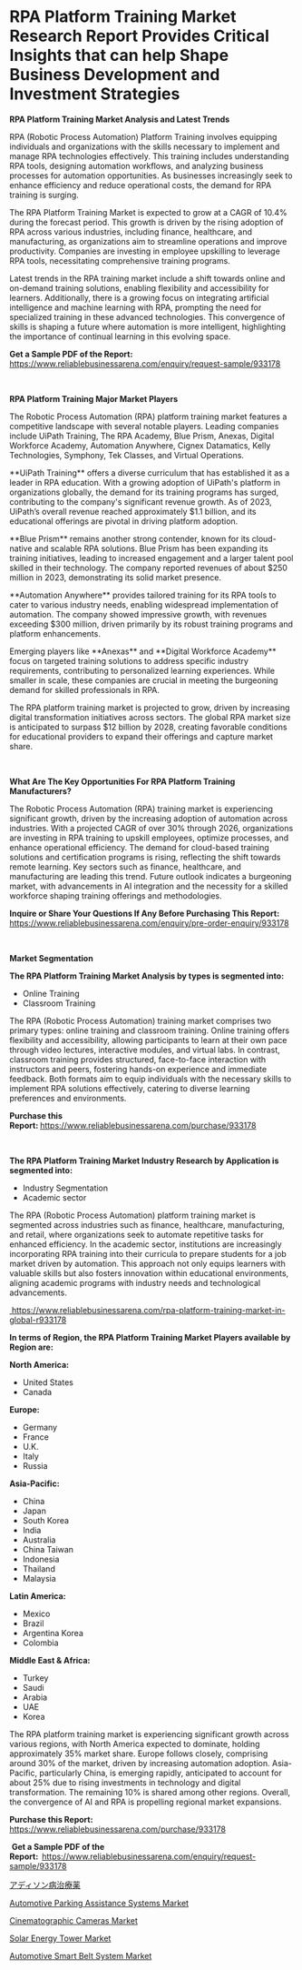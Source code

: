 <p><h1>RPA Platform Training Market Research Report Provides Critical Insights that can help Shape Business Development and Investment Strategies</h1></p><p><strong>RPA Platform Training Market Analysis and Latest Trends</strong></p>
<p><p>RPA (Robotic Process Automation) Platform Training involves equipping individuals and organizations with the skills necessary to implement and manage RPA technologies effectively. This training includes understanding RPA tools, designing automation workflows, and analyzing business processes for automation opportunities. As businesses increasingly seek to enhance efficiency and reduce operational costs, the demand for RPA training is surging.</p><p>The RPA Platform Training Market is expected to grow at a CAGR of 10.4% during the forecast period. This growth is driven by the rising adoption of RPA across various industries, including finance, healthcare, and manufacturing, as organizations aim to streamline operations and improve productivity. Companies are investing in employee upskilling to leverage RPA tools, necessitating comprehensive training programs.</p><p>Latest trends in the RPA training market include a shift towards online and on-demand training solutions, enabling flexibility and accessibility for learners. Additionally, there is a growing focus on integrating artificial intelligence and machine learning with RPA, prompting the need for specialized training in these advanced technologies. This convergence of skills is shaping a future where automation is more intelligent, highlighting the importance of continual learning in this evolving space.</p></p>
<p><strong>Get a Sample PDF of the Report:&nbsp;</strong> <a href="https://www.reliablebusinessarena.com/enquiry/request-sample/933178">https://www.reliablebusinessarena.com/enquiry/request-sample/933178</a></p>
<p>&nbsp;</p>
<p><strong>RPA Platform Training Major Market Players</strong></p>
<p><p>The Robotic Process Automation (RPA) platform training market features a competitive landscape with several notable players. Leading companies include UiPath Training, The RPA Academy, Blue Prism, Anexas, Digital Workforce Academy, Automation Anywhere, Cignex Datamatics, Kelly Technologies, Symphony, Tek Classes, and Virtual Operations.</p><p>**UiPath Training** offers a diverse curriculum that has established it as a leader in RPA education. With a growing adoption of UiPath's platform in organizations globally, the demand for its training programs has surged, contributing to the company's significant revenue growth. As of 2023, UiPath’s overall revenue reached approximately $1.1 billion, and its educational offerings are pivotal in driving platform adoption.</p><p>**Blue Prism** remains another strong contender, known for its cloud-native and scalable RPA solutions. Blue Prism has been expanding its training initiatives, leading to increased engagement and a larger talent pool skilled in their technology. The company reported revenues of about $250 million in 2023, demonstrating its solid market presence.</p><p>**Automation Anywhere** provides tailored training for its RPA tools to cater to various industry needs, enabling widespread implementation of automation. The company showed impressive growth, with revenues exceeding $300 million, driven primarily by its robust training programs and platform enhancements.</p><p>Emerging players like **Anexas** and **Digital Workforce Academy** focus on targeted training solutions to address specific industry requirements, contributing to personalized learning experiences. While smaller in scale, these companies are crucial in meeting the burgeoning demand for skilled professionals in RPA.</p><p>The RPA platform training market is projected to grow, driven by increasing digital transformation initiatives across sectors. The global RPA market size is anticipated to surpass $12 billion by 2028, creating favorable conditions for educational providers to expand their offerings and capture market share.</p></p>
<p>&nbsp;</p>
<p><strong>What Are The Key Opportunities For RPA Platform Training Manufacturers?</strong></p>
<p><p>The Robotic Process Automation (RPA) training market is experiencing significant growth, driven by the increasing adoption of automation across industries. With a projected CAGR of over 30% through 2026, organizations are investing in RPA training to upskill employees, optimize processes, and enhance operational efficiency. The demand for cloud-based training solutions and certification programs is rising, reflecting the shift towards remote learning. Key sectors such as finance, healthcare, and manufacturing are leading this trend. Future outlook indicates a burgeoning market, with advancements in AI integration and the necessity for a skilled workforce shaping training offerings and methodologies.</p></p>
<p><strong>Inquire or Share Your Questions If Any Before Purchasing This Report:</strong> <a href="https://www.reliablebusinessarena.com/enquiry/pre-order-enquiry/933178">https://www.reliablebusinessarena.com/enquiry/pre-order-enquiry/933178</a></p>
<p>&nbsp;</p>
<p><strong>Market Segmentation</strong></p>
<p><strong>The RPA Platform Training Market Analysis by types is segmented into:</strong></p>
<p><ul><li>Online Training</li><li>Classroom Training</li></ul></p>
<p><p>The RPA (Robotic Process Automation) training market comprises two primary types: online training and classroom training. Online training offers flexibility and accessibility, allowing participants to learn at their own pace through video lectures, interactive modules, and virtual labs. In contrast, classroom training provides structured, face-to-face interaction with instructors and peers, fostering hands-on experience and immediate feedback. Both formats aim to equip individuals with the necessary skills to implement RPA solutions effectively, catering to diverse learning preferences and environments.</p></p>
<p><strong>Purchase this Report:&nbsp;</strong><a href="https://www.reliablebusinessarena.com/purchase/933178">https://www.reliablebusinessarena.com/purchase/933178</a></p>
<p>&nbsp;</p>
<p><strong>The RPA Platform Training Market Industry Research by Application is segmented into:</strong></p>
<p><ul><li>Industry Segmentation</li><li>Academic sector</li></ul></p>
<p><p>The RPA (Robotic Process Automation) platform training market is segmented across industries such as finance, healthcare, manufacturing, and retail, where organizations seek to automate repetitive tasks for enhanced efficiency. In the academic sector, institutions are increasingly incorporating RPA training into their curricula to prepare students for a job market driven by automation. This approach not only equips learners with valuable skills but also fosters innovation within educational environments, aligning academic programs with industry needs and technological advancements.</p></p>
<p><a href="https://www.reliablebusinessarena.com/rpa-platform-training-market-in-global-r933178">&nbsp;https://www.reliablebusinessarena.com/rpa-platform-training-market-in-global-r933178</a></p>
<p><strong>In terms of Region, the RPA Platform Training Market Players available by Region are:</strong></p>
<p>
    <p> <strong> North America: </strong>
        <ul>
            <li>United States</li>
            <li>Canada</li>
        </ul>
        </p> 
    <p> <strong> Europe: </strong>
        <ul>
            <li>Germany</li>
            <li>France</li>
            <li>U.K.</li>
            <li>Italy</li>
            <li>Russia</li>
        </ul>
        </p> 
    <p> <strong> Asia-Pacific: </strong>
        <ul>
            <li>China</li>
            <li>Japan</li>
            <li>South Korea</li>
            <li>India</li>
            <li>Australia</li>
            <li>China Taiwan</li>
            <li>Indonesia</li>
            <li>Thailand</li>
            <li>Malaysia</li>
        </ul>
        </p> 
    <p> <strong> Latin America: </strong>
        <ul>
            <li>Mexico</li>
            <li>Brazil</li>
            <li>Argentina Korea</li>
            <li>Colombia</li>
        </ul>
        </p> 
    <p> <strong> Middle East & Africa: </strong>
        <ul>
            <li>Turkey</li>
            <li>Saudi</li>
            <li>Arabia</li>
            <li>UAE</li>
            <li>Korea</li>
        </ul>
    </p>
    </p>
<p><p>The RPA platform training market is experiencing significant growth across various regions, with North America expected to dominate, holding approximately 35% market share. Europe follows closely, comprising around 30% of the market, driven by increasing automation adoption. Asia-Pacific, particularly China, is emerging rapidly, anticipated to account for about 25% due to rising investments in technology and digital transformation. The remaining 10% is shared among other regions. Overall, the convergence of AI and RPA is propelling regional market expansions.</p></p>
<p><strong>Purchase this Report: </strong><a href="https://www.reliablebusinessarena.com/purchase/933178">https://www.reliablebusinessarena.com/purchase/933178</a></p>
<p>&nbsp;<strong>Get a Sample PDF of the Report:&nbsp;&nbsp;</strong><a href="https://www.reliablebusinessarena.com/enquiry/request-sample/933178">https://www.reliablebusinessarena.com/enquiry/request-sample/933178</a></p>
<p><strong></strong></p>
<p><p><a href="https://medium.com/@dfs4ff/addisons-disease-therapeutics-market-%E3%81%AF-%E3%82%B3%E3%82%B9%E3%83%88%E7%AE%A1%E7%90%86%E3%81%A8%E5%8A%B9%E7%8E%87%E5%90%91%E4%B8%8A%E3%82%92%E5%84%AA%E5%85%88%E3%81%97%E3%81%BE%E3%81%99-%E3%81%95%E3%82%89%E3%81%AB-%E5%A0%B1%E5%91%8A%E6%9B%B8%E3%81%AF%E5%B8%82%E5%A0%B4%E3%81%AE%E9%9C%80%E8%A6%81%E9%9D%A2%E3%81%A8%E4%BE%9B%E7%B5%A6%E9%9D%A2%E3%81%AE%E4%B8%A1%E6%96%B9%E3%82%92%E3%82%AB%E3%83%90%E3%83%BC%E3%81%97%E3%81%A6%E3%81%84%E3%81%BE%E3%81%99-dc3c9838e7e8">アディソン病治療薬</a></p><p><a href="https://issuu.com/reportprime-2/docs/automotive-parking-assistance-syste_ab37a3f757dca8">Automotive Parking Assistance Systems Market</a></p><p><a href="https://medium.com/@amexben1465_98864/the-global-cinematographic-cameras-market-is-expected-to-witness-a-compound-annual-growth-rate-c9a61286b319">Cinematographic Cameras Market</a></p><p><a href="https://www.linkedin.com/pulse/solar-energy-tower-market-trends-focusing-insight-forecast-analysis-o8ypf?trackingId=pgaBd3rUSx6I5V6nwsBMCA%3D%3D">Solar Energy Tower Market</a></p><p><a href="https://issuu.com/reportprime-2/docs/automotive-smart-belt-system-market_b0d05f4a28346b">Automotive Smart Belt System Market</a></p></p>